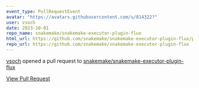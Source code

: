 ```yaml
---
event_type: PullRequestEvent
avatar: "https://avatars.githubusercontent.com/u/814322?"
user: vsoch
date: 2023-10-01
repo_name: snakemake/snakemake-executor-plugin-flux
html_url: https://github.com/snakemake/snakemake-executor-plugin-flux/pull/4
repo_url: https://github.com/snakemake/snakemake-executor-plugin-flux
---
```


<a href='https://github.com/vsoch' target='_blank'>vsoch</a> opened a pull request to <a href='https://github.com/snakemake/snakemake-executor-plugin-flux' target='_blank'>snakemake/snakemake-executor-plugin-flux</a>

<a href='https://github.com/snakemake/snakemake-executor-plugin-flux/pull/4' target='_blank'>View Pull Request</a>